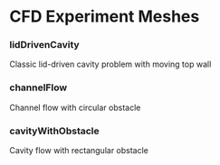 # CFD Experiment Meshes

### lidDrivenCavity
Classic lid-driven cavity problem with moving top wall

### channelFlow
Channel flow with circular obstacle

### cavityWithObstacle
Cavity flow with rectangular obstacle

